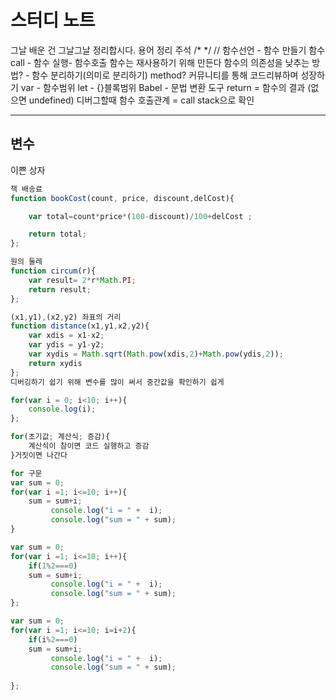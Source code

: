 # 스터디 노트 
그날 배운 건 그날그날 정리합시다. 
용어 정리
주석 /*       */         //
함수선언 - 함수 만들기
함수call - 함수 실행- 함수호출
함수는 재사용하기 위해 만든다
함수의 의존성을 낮추는 방법? - 함수 분리하기(의미로 분리하기)
method?
커뮤니티를 통해 코드리뷰하며 성장하기
var - 함수범위
let - {}블록범위
Babel - 문법 변환 도구
return = 함수의 결과 (없으면 undefined)
디버그할때 함수 호출관계 = call stack으로 확인

---
## 변수  
이쁜 상자

```javascript 
책 배송료
function bookCost(count, price, discount,delCost){

	var total=count*price*(100-discount)/100+delCost ;

	return total;
};

원의 둘레
function circum(r){
	var result= 2*r*Math.PI;
    return result;
};

(x1,y1),(x2,y2) 좌표의 거리
function distance(x1,y1,x2,y2){
	var xdis = x1-x2;
	var ydis = y1-y2;
	var xydis = Math.sqrt(Math.pow(xdis,2)+Math.pow(ydis,2));
	return xydis
};
디버깅하기 쉽기 위해 변수를 많이 써서 중간값을 확인하기 쉽게

for(var i = 0; i<10; i++){
	console.log(i);
};

for(초기값; 계산식; 증감){
	계산식이 참이면 코드 실행하고 증감
}거짓이면 나간다

for 구문
var sum = 0;
for(var i =1; i<=10; i++){
	sum = sum+i;
	     console.log("i = " +  i);
	     console.log("sum = " + sum);
}

var sum = 0;
for(var i =1; i<=10; i++){
	if(1%2===0)
	sum = sum+i;
	     console.log("i = " +  i);
	     console.log("sum = " + sum);
};

var sum = 0;
for(var i =1; i<=10; i=i+2){
	if(i%2===0)
	sum = sum+i;
	     console.log("i = " +  i);
	     console.log("sum = " + sum);
    	 
};

